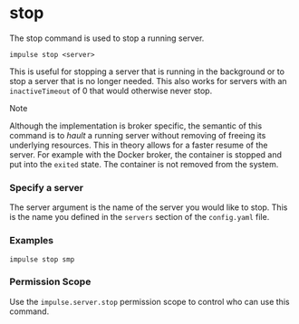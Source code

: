 # stop
The stop command is used to stop a running server.
```
impulse stop <server>
```
This is useful for stopping a server that is running in the background or to stop a server that is no longer needed. This also works for servers with an `inactiveTimeout` of 0 that would otherwise never stop.

> [!NOTE]
> Although the implementation is broker specific, the semantic of this command is to *hault* a running server without removing of freeing its underlying resources. This in theory allows for a faster resume of the server. For example with the Docker broker, the container is stopped and put into the `exited` state. The container is not removed from the system.

### Specify a server
The server argument is the name of the server you would like to stop. This is the name you defined in the `servers` section of the `config.yaml` file.

### Examples
```
impulse stop smp
```

### Permission Scope
Use the `impulse.server.stop` permission scope to control who can use this command.
